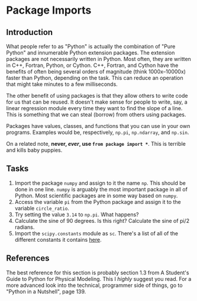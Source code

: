 # Package Imports

## Introduction
What people refer to as "Python" is actually the combination of "Pure Python" and innumerable Python extension packages. The extension packages are not necessarily written in Python. Most often, they are written in C++, Fortran, Python, or Cython. C++, Fortran, and Cython have the benefits of often being several orders of magnitude (think 1000x–10000x) faster than Python, depending on the task. This can reduce an operation that might take minutes to a few milliseconds.

The other benefit of using packages is that they allow others to write code for us that can be reused. It doesn't make sense for people to write, say, a linear regression module every time they want to find the slope of a line. This is something that we can steal (borrow) from others using packages.

Packages have values, classes, and functions that you can use in your own programs. Examples would be, respectively, `np.pi`, `np.ndarray`, and `np.sin`.

On a related note, **never, *ever*, use `from package import *`**. This is terrible and kills baby puppies.

## Tasks
1. Import the package `numpy` and assign to it the name `np`. This should be done in one line. `numpy` is arguably the most important package in all of Python. Most scientific packages are in some way based on `numpy`. 
2. Access the variable `pi` from the Python package and assign it to the variable `circle_ratio`.
3. Try setting the value `3.14` to `np.pi`. What happens?
4. Calculate the sine of 90 degrees. Is this right? Calculate the sine of pi/2 radians.
5. Import the `scipy.constants` module as `sc`. There's a list of all of the different constants it contains [here](https://docs.scipy.org/doc/scipy/reference/constants.html). 

## References
The best reference for this section is probably section 1.3 from A Student's Guide to Python for Physical Modeling. This I *highly* suggest you read. For a more advanced look into the technical, programmer side of things, go to "Python in a Nutshell", page 139.